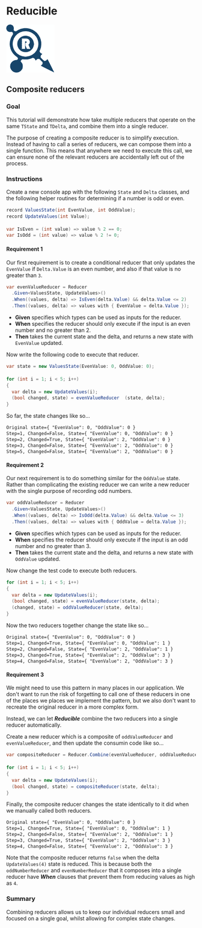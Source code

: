 ﻿# Reducible
![](./../../../images/small-logo.png)
## Composite reducers
### Goal
This tutorial will demonstrate how take multiple reducers that operate on
the same `TState` and `TDelta`, and combine them into a single reducer.

The purpose of creating a composite reducer is to simplify execution. Instead of
having to call a series of reducers, we can compose them into a single function.
This means that anywhere we need to execute this call, we can ensure none of the
relevant reducers are accidentally left out of the process.

### Instructions

Create a new console app with the following `State` and `Delta` classes, and the following helper routines for determining
if a number is odd or even.

```c#
record ValuesState(int EvenValue, int OddValue);
record UpdateValues(int Value);

var IsEven = (int value) => value % 2 == 0;
var IsOdd = (int value) => value % 2 != 0;
```

#### Requirement 1
Our first requirement is to create a conditional reducer that only updates the `EvenValue` if `Delta.Value`
is an even number, and also if that value is no greater than `3`.

```c#
var evenValueReducer = Reducer
  .Given<ValuesState, UpdateValues>()
  .When((values, delta) => IsEven(delta.Value) && delta.Value <= 2)
  .Then((values, delta) => values with { EvenValue = delta.Value });
```

* **Given** specifies which types can be used as inputs for the reducer.
* **When** specifies the reducer should only execute if the input is an even number and no greater than 2.
* **Then** takes the current state and the delta, and returns a new state with `EvenValue` updated.

Now write the following code to execute that reducer.

```c#
var state = new ValuesState(EvenValue: 0, OddValue: 0);

for (int i = 1; i < 5; i++)
{
  var delta = new UpdateValues(i);
  (bool changed, state) = evenValueReducer  (state, delta);
}
```

So far, the state changes like so...

```
Original state={ "EvenValue": 0, "OddValue": 0 }
Step=1, Changed=False, State={ "EvenValue": 0, "OddValue": 0 }
Step=2, Changed=True, State={ "EvenValue": 2, "OddValue": 0 }
Step=3, Changed=False, State={ "EvenValue": 2, "OddValue": 0 }
Step=5, Changed=False, State={ "EvenValue": 2, "OddValue": 0 }
```

#### Requirement 2
Our next requirement is to do something similar for the `OddValue` state. Rather than complicating the existing reducer we
can write a new reducer with the single purpose of recording odd numbers.

```c#
var oddValueReducer = Reducer
  .Given<ValuesState, UpdateValues>()
  .When((values, delta) => IsOdd(delta.Value) && delta.Value <= 3)
  .Then((values, delta) => values with { OddValue = delta.Value });
```

* **Given** specifies which types can be used as inputs for the reducer.
* **When** specifies the reducer should only execute if the input is an odd number and no greater than 3.
* **Then** takes the current state and the delta, and returns a new state with `OddValue` updated.

Now change the test code to execute both reducers.

```c#
for (int i = 1; i < 5; i++)
{
  var delta = new UpdateValues(i);
  (bool changed, state) = evenValueReducer(state, delta);
  (changed, state) = oddValueReducer(state, delta);
}
```

Now the two reducers together change the state like so...

```
Original state={ "EvenValue": 0, "OddValue": 0 }
Step=1, Changed=True, State={ "EvenValue": 0, "OddValue": 1 }
Step=2, Changed=False, State={ "EvenValue": 2, "OddValue": 1 }
Step=3, Changed=True, State={ "EvenValue": 2, "OddValue": 3 }
Step=4, Changed=False, State={ "EvenValue": 2, "OddValue": 3 }
```

#### Requirement 3
We might need to use this pattern in many places in our application. We don't want to run the risk of forgetting to call
one of these reducers in one of the places we places we implement the pattern, but we also don't want to recreate the original
reducer in a more complex form.

Instead, we can let ***Reducible*** combine the two reducers into a single reducer automatically.

Create a new reducer which is a composite of `oddValueReducer` and `evenValueReducer`, and then update the consumin code
like so...

```c#
var compositeReducer = Reducer.Combine(evenValueReducer, oddValueReducer);

for (int i = 1; i < 5; i++)
{
  var delta = new UpdateValues(i);
  (bool changed, state) = compositeReducer(state, delta);
}
```

Finally, the composite reducer changes the state identically to it did when we manually called both reducers.

```
Original state={ "EvenValue": 0, "OddValue": 0 }
Step=1, Changed=True, State={ "EvenValue": 0, "OddValue": 1 }
Step=2, Changed=False, State={ "EvenValue": 2, "OddValue": 1 }
Step=3, Changed=True, State={ "EvenValue": 2, "OddValue": 3 }
Step=4, Changed=False, State={ "EvenValue": 2, "OddValue": 3 }
```

Note that the composite reducer returns `false` when the delta `UpdateValues(4)` state is reduced. This is because both the
`oddNumberReducer` and `evenNumberReducer` that it composes into a single reducer have ***When*** clauses that prevent
them from reducing values as high as `4`.

### Summary
Combining reducers allows us to keep our individual reducers small and focused on a
single goal, whilst allowing for complex state changes.